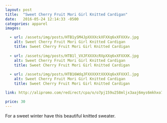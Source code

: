 ```yaml
---
layout: post
title:  "Sweet Cherry Fruit Mori Girl Knitted Cardigan"
date:   2016-05-24 12:14:33 -0500
categories: apparel
images:

  - url: /assets/img/posts/HTB1ySM4JpXXXXckXFXXq6xXFXXXv.jpg
    alt: Sweet Cherry Fruit Mori Girl Knitted Cardigan
    title: Sweet Cherry Fruit Mori Girl Knitted Cardigan
    
  - url: /assets/img/posts/HTB1l_VXJFXXXXcRXpXXq6xXFXXXK.jpg
    alt: Sweet Cherry Fruit Mori Girl Knitted Cardigan
    title: Sweet Cherry Fruit Mori Girl Knitted Cardigan
    
  - url: /assets/img/posts/HTB16WdqJFXXXXXtXXXXq6xXFXXXl.jpg
    alt: Sweet Cherry Fruit Mori Girl Knitted Cardigan
    title: Sweet Cherry Fruit Mori Girl Knitted Cardigan

link: http://alipromo.com/redirect/cpa/o/o7pj159u258mljx3aaj6mys6mkhxo75e/

price: 30
---
```



For a sweet winter have this beautiful knitted sweater.